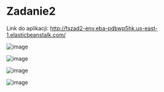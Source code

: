 # Zadanie2

Link do aplikacji: http://fszad2-env.eba-pdbwp5hk.us-east-1.elasticbeanstalk.com/

![image](https://user-images.githubusercontent.com/105118105/172669834-a83cd41c-bea0-4e13-b77e-38848e851298.png)

![image](https://user-images.githubusercontent.com/105118105/172669924-21e002fa-2574-415a-9d1b-fa94ba3ab9c6.png)

![image](https://user-images.githubusercontent.com/105118105/172670056-440fe3a3-12d6-4d62-97cc-7df74b91be4e.png)




![image](https://user-images.githubusercontent.com/105118105/172679045-baf86c0c-261d-4ac4-9bb0-92e783f0493e.png)
